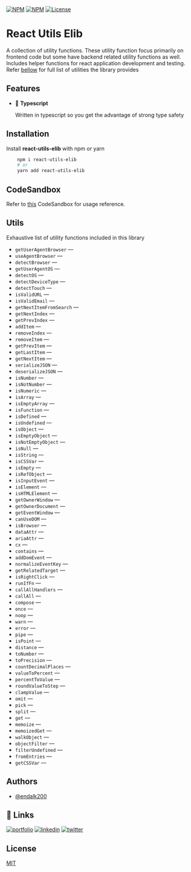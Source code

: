 [![NPM](https://img.shields.io/npm/v/react-utils-elib)](https://www.npmjs.com/package/react-utils-elib)
[![NPM](https://img.shields.io/npm/dt/react-utils-elib)](https://www.npmjs.com/package/react-hooks-elib)
[![License](https://img.shields.io/github/license/endalk200/react-libraries)](/LICENSE)

# React Utils Elib

A collection of utility functions. These utility function focus primarily on frontend code but some have backend related utility functions as well. Includes helper functions for react application
development and testing. Refer [bellow](#Utils) for full list of utilities the library provides

## Features

-   🔮 **Typescript**

    Written in typescript so you get the advantage of strong type safety

## Installation

Install **react-utils-elib** with npm or yarn

```bash
    npm i react-utils-elib
    # or
    yarn add react-utils-elib
```

## CodeSandbox

Refer to [this](https://codesandbox.io/s/react-utils-elib-xc6bn) CodeSandbox for usage reference.

## Utils

Exhaustive list of utility functions included in this library

-   `getUserAgentBrowser` &mdash;
-   `useAgentBrowser` &mdash;
-   `detectBrowser` &mdash;
-   `getUserAgentOS` &mdash;
-   `detectOS` &mdash;
-   `detectDeviceType` &mdash;
-   `detectTouch` &mdash;
-   `isValidURL` &mdash;
-   `isValidEmail` &mdash;
-   `getNextItemFromSearch` &mdash;
-   `getNextIndex` &mdash;
-   `getPrevIndex` &mdash;
-   `addItem` &mdash;
-   `removeIndex` &mdash;
-   `removeItem` &mdash;
-   `getPrevItem` &mdash;
-   `getLastItem` &mdash;
-   `getNextItem` &mdash;
-   `serializeJSON` &mdash;
-   `deserializeJSON` &mdash;
-   `isNumber` &mdash;
-   `isNotNumber` &mdash;
-   `isNumeric` &mdash;
-   `isArray` &mdash;
-   `isEmptyArray` &mdash;
-   `isFunction` &mdash;
-   `isDefined` &mdash;
-   `isUndefined` &mdash;
-   `isObject` &mdash;
-   `isEmptyObject` &mdash;
-   `isNotEmptyObject` &mdash;
-   `isNull` &mdash;
-   `isString` &mdash;
-   `isCSSVar` &mdash;
-   `isEmpty` &mdash;
-   `isRefObject` &mdash;
-   `isInputEvent` &mdash;
-   `isElement` &mdash;
-   `isHTMLElement` &mdash;
-   `getOwnerWindow` &mdash;
-   `getOwnerDocument` &mdash;
-   `getEventWindow` &mdash;
-   `canUseDOM` &mdash;
-   `isBrowser` &mdash;
-   `dataAttr` &mdash;
-   `ariaAttr` &mdash;
-   `cx` &mdash;
-   `contains` &mdash;
-   `addDomEvent` &mdash;
-   `normalizeEventKey` &mdash;
-   `getRelatedTarget` &mdash;
-   `isRightClick` &mdash;
-   `runIfFn` &mdash;
-   `callAllHandlers` &mdash;
-   `callAll` &mdash;
-   `compose` &mdash;
-   `once` &mdash;
-   `noop` &mdash;
-   `warn` &mdash;
-   `error` &mdash;
-   `pipe` &mdash;
-   `isPoint` &mdash;
-   `distance` &mdash;
-   `toNumber` &mdash;
-   `toPrecision` &mdash;
-   `countDecimalPlaces` &mdash;
-   `valueToPercent` &mdash;
-   `percentToValue` &mdash;
-   `roundValueToStep` &mdash;
-   `clampValue` &mdash;
-   `omit` &mdash;
-   `pick` &mdash;
-   `split` &mdash;
-   `get` &mdash;
-   `memoize` &mdash;
-   `memoizedGet` &mdash;
-   `walkObject` &mdash;
-   `objectFilter` &mdash;
-   `filterUndefined` &mdash;
-   `fromEntries` &mdash;
-   `getCSSVar` &mdash;

## Authors

-   [@endalk200](https://www.github.com/endalk200)

## 🔗 Links

[![portfolio](https://img.shields.io/badge/my_portfolio-000?style=for-the-badge&logo=ko-fi&logoColor=white)](https://endalk200.com/)
[![linkedin](https://img.shields.io/badge/linkedin-0A66C2?style=for-the-badge&logo=linkedin&logoColor=white)](https://www.linkedin.com/in/endalk200/)
[![twitter](https://img.shields.io/badge/twitter-1DA1F2?style=for-the-badge&logo=twitter&logoColor=white)](https://twitter.com/endalk200)

## License

[MIT](https://choosealicense.com/licenses/mit/)
